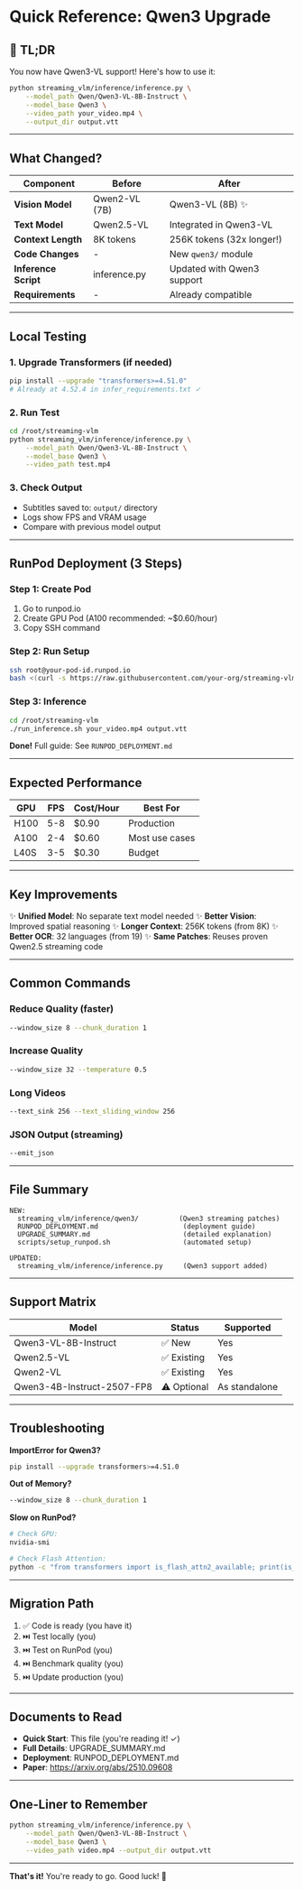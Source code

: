 # Quick Reference: Qwen3 Upgrade

## 🎯 TL;DR

You now have Qwen3-VL support! Here's how to use it:

```bash
python streaming_vlm/inference/inference.py \
    --model_path Qwen/Qwen3-VL-8B-Instruct \
    --model_base Qwen3 \
    --video_path your_video.mp4 \
    --output_dir output.vtt
```

---

## What Changed?

| Component | Before | After |
|-----------|--------|-------|
| **Vision Model** | Qwen2-VL (7B) | Qwen3-VL (8B) ✨ |
| **Text Model** | Qwen2.5-VL | Integrated in Qwen3-VL |
| **Context Length** | 8K tokens | 256K tokens (32x longer!) |
| **Code Changes** | - | New `qwen3/` module |
| **Inference Script** | inference.py | Updated with Qwen3 support |
| **Requirements** | - | Already compatible |

---

## Local Testing

### 1. Upgrade Transformers (if needed)
```bash
pip install --upgrade "transformers>=4.51.0"
# Already at 4.52.4 in infer_requirements.txt ✓
```

### 2. Run Test
```bash
cd /root/streaming-vlm
python streaming_vlm/inference/inference.py \
    --model_path Qwen/Qwen3-VL-8B-Instruct \
    --model_base Qwen3 \
    --video_path test.mp4
```

### 3. Check Output
- Subtitles saved to: `output/` directory
- Logs show FPS and VRAM usage
- Compare with previous model output

---

## RunPod Deployment (3 Steps)

### Step 1: Create Pod
1. Go to runpod.io
2. Create GPU Pod (A100 recommended: ~$0.60/hour)
3. Copy SSH command

### Step 2: Run Setup
```bash
ssh root@your-pod-id.runpod.io
bash <(curl -s https://raw.githubusercontent.com/your-org/streaming-vlm/main/scripts/setup_runpod.sh)
```

### Step 3: Inference
```bash
cd /root/streaming-vlm
./run_inference.sh your_video.mp4 output.vtt
```

**Done!** Full guide: See `RUNPOD_DEPLOYMENT.md`

---

## Expected Performance

| GPU | FPS | Cost/Hour | Best For |
|-----|-----|-----------|----------|
| H100 | 5-8 | $0.90 | Production |
| A100 | 2-4 | $0.60 | Most use cases |
| L40S | 3-5 | $0.30 | Budget |

---

## Key Improvements

✨ **Unified Model**: No separate text model needed
✨ **Better Vision**: Improved spatial reasoning
✨ **Longer Context**: 256K tokens (from 8K)
✨ **Better OCR**: 32 languages (from 19)
✨ **Same Patches**: Reuses proven Qwen2.5 streaming code

---

## Common Commands

### Reduce Quality (faster)
```bash
--window_size 8 --chunk_duration 1
```

### Increase Quality
```bash
--window_size 32 --temperature 0.5
```

### Long Videos
```bash
--text_sink 256 --text_sliding_window 256
```

### JSON Output (streaming)
```bash
--emit_json
```

---

## File Summary

```
NEW:
  streaming_vlm/inference/qwen3/          (Qwen3 streaming patches)
  RUNPOD_DEPLOYMENT.md                     (deployment guide)
  UPGRADE_SUMMARY.md                       (detailed explanation)
  scripts/setup_runpod.sh                  (automated setup)

UPDATED:
  streaming_vlm/inference/inference.py     (Qwen3 support added)
```

---

## Support Matrix

| Model | Status | Supported |
|-------|--------|-----------|
| Qwen3-VL-8B-Instruct | ✅ New | Yes |
| Qwen2.5-VL | ✅ Existing | Yes |
| Qwen2-VL | ✅ Existing | Yes |
| Qwen3-4B-Instruct-2507-FP8 | ⚠️ Optional | As standalone |

---

## Troubleshooting

**ImportError for Qwen3?**
```bash
pip install --upgrade transformers>=4.51.0
```

**Out of Memory?**
```bash
--window_size 8 --chunk_duration 1
```

**Slow on RunPod?**
```bash
# Check GPU:
nvidia-smi

# Check Flash Attention:
python -c "from transformers import is_flash_attn2_available; print(is_flash_attn2_available())"
```

---

## Migration Path

1. ✅ Code is ready (you have it)
2. ⏭️ Test locally (you)
3. ⏭️ Test on RunPod (you)
4. ⏭️ Benchmark quality (you)
5. ⏭️ Update production (you)

---

## Documents to Read

- **Quick Start**: This file (you're reading it! ✓)
- **Full Details**: UPGRADE_SUMMARY.md
- **Deployment**: RUNPOD_DEPLOYMENT.md
- **Paper**: https://arxiv.org/abs/2510.09608

---

## One-Liner to Remember

```bash
python streaming_vlm/inference/inference.py \
    --model_path Qwen/Qwen3-VL-8B-Instruct \
    --model_base Qwen3 \
    --video_path video.mp4 --output_dir output.vtt
```

---

**That's it!** You're ready to go. Good luck! 🚀
